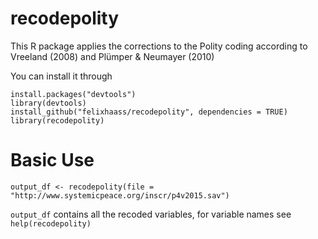 # recodepolity
This R package applies the corrections to the Polity coding according to Vreeland (2008) and Plümper &amp; Neumayer  (2010)

You can install it through

``` {.r}
install.packages("devtools")
library(devtools)
install_github("felixhaass/recodepolity", dependencies = TRUE)
library(recodepolity)
```
# Basic Use

``` {.r}
output_df <- recodepolity(file = "http://www.systemicpeace.org/inscr/p4v2015.sav")
```

`output_df` contains all the recoded variables, for variable names see `help(recodepolity)`


